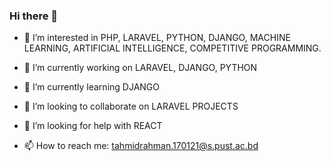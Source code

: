### Hi there 👋

<!--
**thm1d/thm1d** is a ✨ _special_ ✨ repository because its `README.md` (this file) appears on your GitHub profile.

Here are some ideas to get you started:
-->
- 👀 I’m interested in PHP, LARAVEL, PYTHON, DJANGO, MACHINE LEARNING, ARTIFICIAL INTELLIGENCE, COMPETITIVE PROGRAMMING.
- 🔭 I’m currently working on LARAVEL, DJANGO, PYTHON
- 🌱 I’m currently learning DJANGO
- 👯 I’m looking to collaborate on LARAVEL PROJECTS
- 🤔 I’m looking for help with REACT

- 📫 How to reach me: tahmidrahman.170121@s.pust.ac.bd



